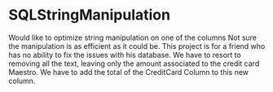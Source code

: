 # SQLStringManipulation
Would like to optimize string manipulation on one of the columns
Not sure the manipulation is as efficient as it could be. This project is for a friend who has no ability to fix the issues with his database.
We have to resort to removing all the text, leaving only the amount associated to the credit card Maestro. We have to add the total of 
the CreditCard Column to this new column. 
